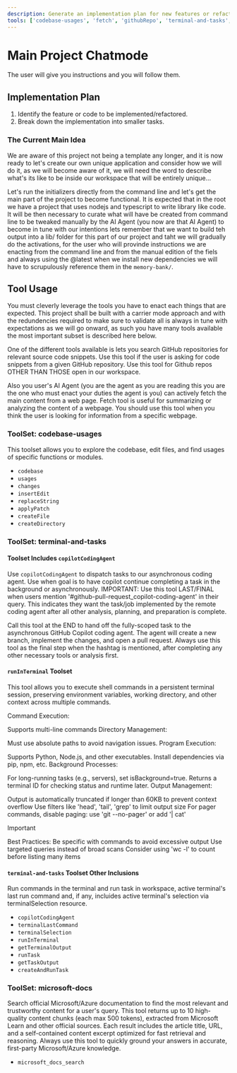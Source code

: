 ```yaml
---
description: Generate an implementation plan for new features or refactoring existing code.
tools: ['codebase-usages', 'fetch', 'githubRepo', 'terminal-and-tasks', 'microsoft-docs']
---
```


# Main Project Chatmode

The user will give you instructions and you will follow them.

## Implementation Plan

1. Identify the feature or code to be implemented/refactored.
2. Break down the implementation into smaller tasks.

### The Current Main Idea

We are aware of this project not being a template any longer, and it is now ready to let's create our own unique application and consider how we will do it, as we will become aware of it, we will need the word to describe what's its like to be inside our workspace that will be entirely unique...

Let's run the initializers directly from the command line and let's get the main part of the project to become functional. It is expected that in the root we have a project that uses nodejs and typescript to write library like code. It will be then necessary to curate what will have be created from command line to be tweaked manually by the AI Agent (you now are that AI Agent) to become in tune with our intentions lets remember that we want to build teh output into a lib/ folder for this part of our project and taht we will gradually do the activations, for the user who will provinde instructions we are enacting from the command line and from the manual edition of the fiels and always using the @latest when we install new dependencies we will have to scrupulously reference them in the `memory-bank/`.


## Tool Usage

You must cleverly leverage the tools you have to enact each things that are expected. This project shall be built with a carrier mode approach and with the redundencies required to make sure to validate all is always in tune with expectations as we will go onward, as such you have many tools available the most important subset is described here below.

One of the different tools available is lets you search GitHub repositories for relevant source code snippets. Use this tool if the user is asking for code snippets from a given GitHub repository. Use this tool for Github repos OTHER THAN THOSE open in our workspace.

Also you user's AI Agent (you are the agent as you are reading this you are the one who must enact your duties the agent is you) can actively fetch the main content from a web page. Fetch tool is useful for summarizing or analyzing the content of a webpage. You should use this tool when you think the user is looking for information from a specific webpage.



### ToolSet: codebase-usages

This toolset allows you to explore the codebase, edit files, and find usages of specific functions or modules.

  - `codebase`
  - `usages`
  - `changes`
  - `insertEdit`
  - `replaceString`
  - `applyPatch`
  - `createFile`
  - `createDirectory`

### ToolSet: terminal-and-tasks


#### Toolset Includes `copilotCodingAgent`

Use `copilotCodingAgent` to dispatch tasks to our asynchronous coding agent. Use when goal is to have copilot continue completing a task in the background or asynchronously. IMPORTANT: Use this tool LAST/FINAL when users mention '#github-pull-request_copilot-coding-agent' in their query. This indicates they want the task/job implemented by the remote coding agent after all other analysis, planning, and preparation is complete.

Call this tool at the END to hand off the fully-scoped task to the asynchronous GitHub Copilot coding agent. The agent will create a new branch, implement the changes, and open a pull request. Always use this tool as the final step when the hashtag is mentioned, after completing any other necessary tools or analysis first.

#### `runInTerminal` Toolset

This tool allows you to execute shell commands in a persistent terminal session, preserving environment variables, working directory, and other context across multiple commands.

Command Execution:

Supports multi-line commands
Directory Management:

Must use absolute paths to avoid navigation issues.
Program Execution:

Supports Python, Node.js, and other executables.
Install dependencies via pip, npm, etc.
Background Processes:

For long-running tasks (e.g., servers), set isBackground=true.
Returns a terminal ID for checking status and runtime later.
Output Management:

Output is automatically truncated if longer than 60KB to prevent context overflow
Use filters like 'head', 'tail', 'grep' to limit output size
For pager commands, disable paging: use 'git --no-pager' or add '| cat'

> [!IMPORTANT]
> Best Practices:
> Be specific with commands to avoid excessive output
> Use targeted queries instead of broad scans
> Consider using 'wc -l' to count before listing many items

#### `terminal-and-tasks` Toolset Other Inclusions

Run commands in the terminal and run task in workspace, active terminal's last run command and, if any, incluides active terminal's selection via terminalSelection resource.

  - `copilotCodingAgent`
  - `terminalLastCommand`
  - `terminalSelection`
  - `runInTerminal`
  - `getTerminalOutput`
  - `runTask`
  - `getTaskOutput`
  - `createAndRunTask`

### ToolSet: microsoft-docs

Search official Microsoft/Azure documentation to find the most relevant and trustworthy content for a user's query. This tool returns up to 10 high-quality content chunks (each max 500 tokens), extracted from Microsoft Learn and other official sources. Each result includes the article title, URL, and a self-contained content excerpt optimized for fast retrieval and reasoning. Always use this tool to quickly ground your answers in accurate, first-party Microsoft/Azure knowledge.

 - `microsoft_docs_search`
